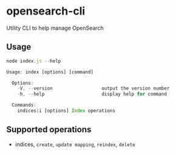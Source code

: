 # opensearch-cli

Utility CLI to help manage OpenSearch

## Usage

```javascript
node index.js --help

Usage: index [options] [command]

  Options:
    -V, --version                  output the version number
    -h, --help                     display help for command

  Commands:
    indices|i [options] Index operations
```

## Supported operations

- indices, `create`, `update mapping`, `reindex`, `delete`
